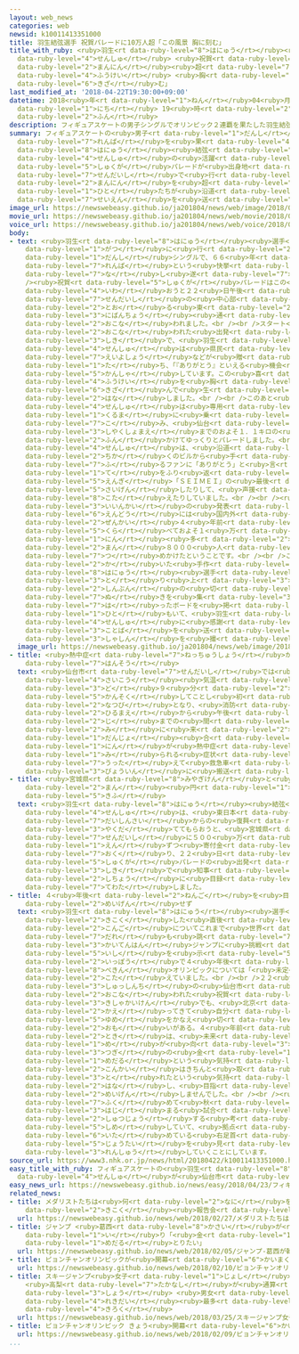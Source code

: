 ```yaml
---
layout: web_news
categories: web
newsid: k10011413351000
title: 羽生結弦選手 祝賀パレードに10万人超「この風景 胸に刻む」
title_with_ruby: <ruby>羽生<rt data-ruby-level="8">はにゅう</rt></ruby><ruby>結弦<rt data-ruby-level="7">ゆづる</rt></ruby><ruby>選手<rt
  data-ruby-level="4">せんしゅ</rt></ruby> <ruby>祝賀<rt data-ruby-level="5">しゅくが</rt></ruby>パレードに10<ruby>万人<rt
  data-ruby-level="2">まんにん</rt></ruby><ruby>超<rt data-ruby-level="7">ちょう</rt></ruby>「この<ruby>風景<rt
  data-ruby-level="4">ふうけい</rt></ruby> <ruby>胸<rt data-ruby-level="6">むね</rt></ruby>に<ruby>刻<rt
  data-ruby-level="6">きざ</rt></ruby>む」
last_modified_at: '2018-04-22T19:30:00+09:00'
datetime: 2018<ruby>年<rt data-ruby-level="1">ねん</rt></ruby>04<ruby>月<rt data-ruby-level="1">がつ</rt></ruby>22<ruby>日<rt
  data-ruby-level="1">にち</rt></ruby> 19<ruby>時<rt data-ruby-level="2">じ</rt></ruby>30<ruby>分<rt
  data-ruby-level="2">ふん</rt></ruby>
description: フィギュアスケートの男子シングルでオリンピック２連覇を果たした羽生結弦選手の活躍をたたえる祝賀パレードが出身地の仙台市で行われ、１０万人を超える人たちが沿道から声援を送りました。
summary: フィギュアスケートの<ruby>男子<rt data-ruby-level="1">だんし</rt></ruby>シングルでオリンピック２<ruby>連覇<rt
  data-ruby-level="7">れんぱ</rt></ruby>を<ruby>果<rt data-ruby-level="4">は</rt></ruby>たした<ruby>羽生<rt
  data-ruby-level="8">はにゅう</rt></ruby><ruby>結弦<rt data-ruby-level="7">ゆづる</rt></ruby><ruby>選手<rt
  data-ruby-level="4">せんしゅ</rt></ruby>の<ruby>活躍<rt data-ruby-level="7">かつやく</rt></ruby>をたたえる<ruby>祝賀<rt
  data-ruby-level="5">しゅくが</rt></ruby>パレードが<ruby>出身地<rt data-ruby-level="3">しゅっしんち</rt></ruby>の<ruby>仙台市<rt
  data-ruby-level="7">せんだいし</rt></ruby>で<ruby>行<rt data-ruby-level="2">おこな</rt></ruby>われ、１０<ruby>万人<rt
  data-ruby-level="2">まんにん</rt></ruby>を<ruby>超<rt data-ruby-level="7">こ</rt></ruby>える<ruby>人<rt
  data-ruby-level="1">ひと</rt></ruby>たちが<ruby>沿道<rt data-ruby-level="6">えんどう</rt></ruby>から<ruby>声援<rt
  data-ruby-level="7">せいえん</rt></ruby>を<ruby>送<rt data-ruby-level="3">おく</rt></ruby>りました。
image_url: https://newswebeasy.github.io/ja201804/news/web/image/2018/04/22/K10011413351_1804221506_1804221515_01_03.jpg
movie_url: https://newswebeasy.github.io/ja201804/news/web/movie/2018/04/22/k10011413351_201804221506_201804221515.mp4
voice_url: https://newswebeasy.github.io/ja201804/news/web/voice/2018/04/22/k10011413351_201804221506_201804221515.mp3
body:
- text: <ruby>羽生<rt data-ruby-level="8">はにゅう</rt></ruby><ruby>選手<rt data-ruby-level="4">せんしゅ</rt></ruby>は、ことし２<ruby>月<rt
    data-ruby-level="1">がつ</rt></ruby>に<ruby>行<rt data-ruby-level="2">おこな</rt></ruby>われたピョンチャンオリンピックのフィギュアスケート<ruby>男子<rt
    data-ruby-level="1">だんし</rt></ruby>シングルで、６６<ruby>年<rt data-ruby-level="1">ねん</rt></ruby>ぶりとなる２<ruby>連覇<rt
    data-ruby-level="7">れんぱ</rt></ruby>という<ruby>快挙<rt data-ruby-level="5">かいきょ</rt></ruby>を<ruby>成<rt
    data-ruby-level="7">な</rt></ruby>し<ruby>遂<rt data-ruby-level="7">と</rt></ruby>げました。<br
    /><ruby>祝賀<rt data-ruby-level="5">しゅくが</rt></ruby>パレードはこの<ruby>活躍<rt data-ruby-level="7">かつやく</rt></ruby>を<ruby>祝<rt
    data-ruby-level="4">いわ</rt></ruby>おうと２２<ruby>日午後<rt data-ruby-level="2">にちごご</rt></ruby>、<ruby>仙台市<rt
    data-ruby-level="7">せんだいし</rt></ruby>の<ruby>中心部<rt data-ruby-level="3">ちゅうしんぶ</rt></ruby>を<ruby>通<rt
    data-ruby-level="2">とお</rt></ruby>る<ruby>東<rt data-ruby-level="2">ひがし</rt></ruby><ruby>二番丁<rt
    data-ruby-level="3">にばんちょう</rt></ruby><ruby>通<rt data-ruby-level="2">どお</rt></ruby>りで<ruby>行<rt
    data-ruby-level="2">おこな</rt></ruby>われました。<br /><br />スタート<ruby>地点<rt data-ruby-level="2">ちてん</rt></ruby>で<ruby>行<rt
    data-ruby-level="2">おこな</rt></ruby>われた<ruby>出発<rt data-ruby-level="3">しゅっぱつ</rt></ruby><ruby>式<rt
    data-ruby-level="3">しき</rt></ruby>で、<ruby>羽生<rt data-ruby-level="8">はにゅう</rt></ruby><ruby>選手<rt
    data-ruby-level="4">せんしゅ</rt></ruby>は<ruby>県民<rt data-ruby-level="4">けんみん</rt></ruby><ruby>栄誉賞<rt
    data-ruby-level="7">えいよしょう</rt></ruby>などが<ruby>贈<rt data-ruby-level="7">おく</rt></ruby>られたあと、あいさつに<ruby>立<rt
    data-ruby-level="1">た</rt></ruby>ち、「『ありがとう』といえる<ruby>機会<rt data-ruby-level="4">きかい</rt></ruby>をもらい<ruby>感謝<rt
    data-ruby-level="5">かんしゃ</rt></ruby>しています。この<ruby>喜<rt data-ruby-level="4">よろこ</rt></ruby>びや、この<ruby>風景<rt
    data-ruby-level="4">ふうけい</rt></ruby>を<ruby>胸<rt data-ruby-level="6">むね</rt></ruby>に<ruby>刻<rt
    data-ruby-level="6">きざ</rt></ruby>んで<ruby>生<rt data-ruby-level="1">い</rt></ruby>きていきたいです」と<ruby>話<rt
    data-ruby-level="2">はな</rt></ruby>しました。<br /><br />このあと<ruby>羽生<rt data-ruby-level="8">はにゅう</rt></ruby><ruby>選手<rt
    data-ruby-level="4">せんしゅ</rt></ruby>は<ruby>専用<rt data-ruby-level="6">せんよう</rt></ruby>の<ruby>車<rt
    data-ruby-level="1">くるま</rt></ruby>に<ruby>乗<rt data-ruby-level="7">の</rt></ruby>り<ruby>込<rt
    data-ruby-level="7">こ</rt></ruby>み、<ruby>仙台<rt data-ruby-level="7">せんだい</rt></ruby><ruby>市役所前<rt
    data-ruby-level="3">しやくしょまえ</rt></ruby>までのおよそ１．１キロの<ruby>区間<rt data-ruby-level="3">くかん</rt></ruby>をおよそ４０<ruby>分<rt
    data-ruby-level="2">ふん</rt></ruby>かけてゆっくりとパレードしました。<br /><br /><ruby>羽生<rt data-ruby-level="8">はにゅう</rt></ruby><ruby>選手<rt
    data-ruby-level="4">せんしゅ</rt></ruby>は、<ruby>沿道<rt data-ruby-level="6">えんどう</rt></ruby>や<ruby>近<rt
    data-ruby-level="2">ちか</rt></ruby>くのビルから<ruby>手<rt data-ruby-level="1">て</rt></ruby>を<ruby>振<rt
    data-ruby-level="7">ふ</rt></ruby>るファンに「ありがとう」と<ruby>言<rt data-ruby-level="2">い</rt></ruby>いながら<ruby>手<rt
    data-ruby-level="1">て</rt></ruby>をふり<ruby>返<rt data-ruby-level="3">かえ</rt></ruby>したり、ピョンチャンオリンピックのフリーの<ruby>演技<rt
    data-ruby-level="5">えんぎ</rt></ruby>「ＳＥＩＭＥＩ」の<ruby>最後<rt data-ruby-level="4">さいご</rt></ruby>のポーズを<ruby>再現<rt
    data-ruby-level="5">さいげん</rt></ruby>したりして、<ruby>声援<rt data-ruby-level="7">せいえん</rt></ruby>に<ruby>応<rt
    data-ruby-level="8">こた</rt></ruby>えたりしていました。<br /><br /><ruby>実行<rt data-ruby-level="3">じっこう</rt></ruby><ruby>委員会<rt
    data-ruby-level="3">いいんかい</rt></ruby>の<ruby>発表<rt data-ruby-level="3">はっぴょう</rt></ruby>によりますと、<ruby>沿道<rt
    data-ruby-level="6">えんどう</rt></ruby>には<ruby>国内外<rt data-ruby-level="2">こくないがい</rt></ruby>から<ruby>前回<rt
    data-ruby-level="2">ぜんかい</rt></ruby>４<ruby>年前<rt data-ruby-level="2">ねんまえ</rt></ruby>に<ruby>比<rt
    data-ruby-level="5">くら</rt></ruby>べておよそ１<ruby>万<rt data-ruby-level="2">まん</rt></ruby>６０００<ruby>人<rt
    data-ruby-level="1">にん</rt></ruby><ruby>多<rt data-ruby-level="2">おお</rt></ruby>い、およそ１０<ruby>万<rt
    data-ruby-level="2">まん</rt></ruby>８０００<ruby>人<rt data-ruby-level="1">にん</rt></ruby>が<ruby>詰<rt
    data-ruby-level="7">つ</rt></ruby>めかけたということです。<br /><br />この<ruby>中<rt data-ruby-level="1">なか</rt></ruby>には、「ありがとう」と<ruby>書<rt
    data-ruby-level="2">か</rt></ruby>いた<ruby>手作<rt data-ruby-level="2">てづく</rt></ruby>りのうちわをふったり、<ruby>羽生<rt
    data-ruby-level="8">はにゅう</rt></ruby><ruby>選手<rt data-ruby-level="4">せんしゅ</rt></ruby>を<ruby>取<rt
    data-ruby-level="3">と</rt></ruby>り<ruby>上<rt data-ruby-level="3">あ</rt></ruby>げた<ruby>新聞<rt
    data-ruby-level="2">しんぶん</rt></ruby>の<ruby>切<rt data-ruby-level="7">き</rt></ruby>り<ruby>抜<rt
    data-ruby-level="7">ぬ</rt></ruby>きを<ruby>集<rt data-ruby-level="3">あつ</rt></ruby>めて<ruby>貼<rt
    data-ruby-level="7">は</rt></ruby>ったボードを<ruby>掲<rt data-ruby-level="7">かか</rt></ruby>げたりする<ruby>人<rt
    data-ruby-level="1">ひと</rt></ruby>もいて、<ruby>羽生<rt data-ruby-level="8">はにゅう</rt></ruby><ruby>選手<rt
    data-ruby-level="4">せんしゅ</rt></ruby>に<ruby>感謝<rt data-ruby-level="5">かんしゃ</rt></ruby>の<ruby>言葉<rt
    data-ruby-level="3">ことば</rt></ruby>を<ruby>送<rt data-ruby-level="3">おく</rt></ruby>ったり<ruby>写真<rt
    data-ruby-level="3">しゃしん</rt></ruby>を<ruby>撮<rt data-ruby-level="7">と</rt></ruby>ったりしていました。
  image_url: https://newswebeasy.github.io/ja201804/news/web/image/2018/04/22/K10011413351_1804221558_1804221559_01_04.jpg
- title: <ruby>熱中症<rt data-ruby-level="7">ねっちゅうしょう</rt></ruby>か ６<ruby>人<rt data-ruby-level="1">にん</rt></ruby><ruby>搬送<rt
    data-ruby-level="7">はんそう</rt></ruby>
  text: <ruby>仙台市<rt data-ruby-level="7">せんだいし</rt></ruby>では<ruby>日中<rt data-ruby-level="1">にっちゅう</rt></ruby>の<ruby>最高<rt
    data-ruby-level="4">さいこう</rt></ruby><ruby>気温<rt data-ruby-level="3">きおん</rt></ruby>が２９<ruby>度<rt
    data-ruby-level="3">ど</rt></ruby>９<ruby>分<rt data-ruby-level="2">ふん</rt></ruby>を<ruby>観測<rt
    data-ruby-level="5">かんそく</rt></ruby>してことし<ruby>初<rt data-ruby-level="4">はじ</rt></ruby>めての<ruby>夏日<rt
    data-ruby-level="2">なつび</rt></ruby>となり、<ruby>消防<rt data-ruby-level="5">しょうぼう</rt></ruby>によりますと、<ruby>昼前<rt
    data-ruby-level="2">ひるまえ</rt></ruby>から<ruby>午後<rt data-ruby-level="2">ごご</rt></ruby>３<ruby>時<rt
    data-ruby-level="2">じ</rt></ruby>までの<ruby>間<rt data-ruby-level="2">あいだ</rt></ruby>に、パレードを<ruby>見<rt
    data-ruby-level="2">み</rt></ruby>に<ruby>来<rt data-ruby-level="2">き</rt></ruby>ていた<ruby>男女<rt
    data-ruby-level="1">だんじょ</rt></ruby><ruby>合<rt data-ruby-level="2">あ</rt></ruby>わせて６<ruby>人<rt
    data-ruby-level="1">にん</rt></ruby>が<ruby>熱中症<rt data-ruby-level="7">ねっちゅうしょう</rt></ruby>と<ruby>見<rt
    data-ruby-level="1">み</rt></ruby>られる<ruby>症状<rt data-ruby-level="7">しょうじょう</rt></ruby>を<ruby>訴<rt
    data-ruby-level="7">うった</rt></ruby>えて<ruby>救急車<rt data-ruby-level="4">きゅうきゅうしゃ</rt></ruby>で<ruby>病院<rt
    data-ruby-level="3">びょういん</rt></ruby>に<ruby>搬送<rt data-ruby-level="7">はんそう</rt></ruby>されたということです。
- title: <ruby>宮城県<rt data-ruby-level="8">みやぎけん</rt></ruby>と<ruby>仙台市<rt data-ruby-level="7">せんだいし</rt></ruby>に500<ruby>万<rt
    data-ruby-level="2">まん</rt></ruby><ruby>円<rt data-ruby-level="1">えん</rt></ruby>ずつ<ruby>寄付<rt
    data-ruby-level="5">きふ</rt></ruby>
  text: <ruby>羽生<rt data-ruby-level="8">はにゅう</rt></ruby><ruby>結弦<rt data-ruby-level="7">ゆづる</rt></ruby><ruby>選手<rt
    data-ruby-level="4">せんしゅ</rt></ruby>は、<ruby>東日本<rt data-ruby-level="2">ひがしにほん</rt></ruby><ruby>大震災<rt
    data-ruby-level="7">だいしんさい</rt></ruby>からの<ruby>復興<rt data-ruby-level="5">ふっこう</rt></ruby>に<ruby>役立<rt
    data-ruby-level="3">やくだ</rt></ruby>ててもらおうと、<ruby>宮城県<rt data-ruby-level="8">みやぎけん</rt></ruby>と<ruby>仙台市<rt
    data-ruby-level="7">せんだいし</rt></ruby>に５００<ruby>万<rt data-ruby-level="2">まん</rt></ruby><ruby>円<rt
    data-ruby-level="1">えん</rt></ruby>ずつ<ruby>寄付金<rt data-ruby-level="5">きふきん</rt></ruby>を<ruby>贈<rt
    data-ruby-level="7">おく</rt></ruby>り、２２<ruby>日<rt data-ruby-level="1">にち</rt></ruby>の<ruby>祝賀<rt
    data-ruby-level="5">しゅくが</rt></ruby>パレードの<ruby>出発<rt data-ruby-level="3">しゅっぱつ</rt></ruby><ruby>式<rt
    data-ruby-level="3">しき</rt></ruby>で<ruby>知事<rt data-ruby-level="3">ちじ</rt></ruby>と<ruby>市長<rt
    data-ruby-level="2">しちょう</rt></ruby>に<ruby>目録<rt data-ruby-level="4">もくろく</rt></ruby>を<ruby>手渡<rt
    data-ruby-level="7">てわた</rt></ruby>しました。
- title: ４<ruby>年後<rt data-ruby-level="2">ねんご</rt></ruby>を<ruby>目指<rt data-ruby-level="3">めざ</rt></ruby>すか<ruby>明言<rt
    data-ruby-level="2">めいげん</rt></ruby>せず
  text: <ruby>羽生<rt data-ruby-level="8">はにゅう</rt></ruby><ruby>選手<rt data-ruby-level="4">せんしゅ</rt></ruby>は、ピョンチャンオリンピックから<ruby>帰国<rt
    data-ruby-level="2">きこく</rt></ruby>した<ruby>直後<rt data-ruby-level="2">ちょくご</rt></ruby>、<ruby>今後<rt
    data-ruby-level="2">こんご</rt></ruby>についてこれまで<ruby>世界<rt data-ruby-level="3">せかい</rt></ruby>で<ruby>誰<rt
    data-ruby-level="7">だれ</rt></ruby>も<ruby>跳<rt data-ruby-level="7">と</rt></ruby>んだことのない４<ruby>回転半<rt
    data-ruby-level="3">かいてんはん</rt></ruby>ジャンプに<ruby>挑戦<rt data-ruby-level="7">ちょうせん</rt></ruby>する<ruby>意志<rt
    data-ruby-level="5">いし</rt></ruby>を<ruby>示<rt data-ruby-level="5">しめ</rt></ruby>す<ruby>一方<rt
    data-ruby-level="2">いっぽう</rt></ruby>で４<ruby>年後<rt data-ruby-level="2">ねんご</rt></ruby>の<ruby>北京<rt
    data-ruby-level="8">ぺきん</rt></ruby>オリンピックについては「<ruby>未定<rt data-ruby-level="4">みてい</rt></ruby>というのがいちばん」と<ruby>答<rt
    data-ruby-level="2">こた</rt></ruby>えていました。<br /><br />２２<ruby>日<rt data-ruby-level="1">にち</rt></ruby>に<ruby>出身地<rt
    data-ruby-level="3">しゅっしんち</rt></ruby>の<ruby>仙台市<rt data-ruby-level="7">せんだいし</rt></ruby>で<ruby>行<rt
    data-ruby-level="2">おこな</rt></ruby>われた<ruby>祝賀<rt data-ruby-level="5">しゅくが</rt></ruby>パレードのあとの<ruby>記者会見<rt
    data-ruby-level="3">きしゃかいけん</rt></ruby>でも、<ruby>北京<rt data-ruby-level="8">ぺきん</rt></ruby>オリンピックについては「ピョンチャンから<ruby>帰<rt
    data-ruby-level="2">かえ</rt></ruby>ってきて<ruby>自分<rt data-ruby-level="2">じぶん</rt></ruby>がやりきった、<ruby>夢<rt
    data-ruby-level="5">ゆめ</rt></ruby>をかなえ<ruby>切<rt data-ruby-level="2">き</rt></ruby>ったという<ruby>思<rt
    data-ruby-level="2">おも</rt></ruby>いがある。４<ruby>年前<rt data-ruby-level="2">ねんまえ</rt></ruby>のソチオリンピックの<ruby>時<rt
    data-ruby-level="2">とき</rt></ruby>は、<ruby>未来<rt data-ruby-level="4">みらい</rt></ruby>に<ruby>目<rt
    data-ruby-level="1">め</rt></ruby>が<ruby>向<rt data-ruby-level="3">む</rt></ruby>いて<ruby>次<rt
    data-ruby-level="3">つぎ</rt></ruby>の<ruby>金<rt data-ruby-level="1">きん</rt></ruby><ruby>メダル<rt
    data-ruby-level="1">めだる</rt></ruby>という<ruby>気持<rt data-ruby-level="3">きも</rt></ruby>ちだったが<ruby>今回<rt
    data-ruby-level="2">こんかい</rt></ruby>はきちんと<ruby>取<rt data-ruby-level="3">と</rt></ruby>りたかったものが<ruby>取<rt
    data-ruby-level="3">と</rt></ruby>れたという<ruby>気持<rt data-ruby-level="3">きも</rt></ruby>ち」と<ruby>話<rt
    data-ruby-level="2">はな</rt></ruby>し、<ruby>目指<rt data-ruby-level="3">めざ</rt></ruby>すかどうかを<ruby>明言<rt
    data-ruby-level="2">めいげん</rt></ruby>しませんでした。<br /><br /><ruby>今<rt data-ruby-level="2">いま</rt></ruby>シーズンについては、グランプリシリーズを<ruby>含<rt
    data-ruby-level="7">ふく</rt></ruby>めて<ruby>秋<rt data-ruby-level="2">あき</rt></ruby>から<ruby>始<rt
    data-ruby-level="3">はじ</rt></ruby>まる<ruby>試合<rt data-ruby-level="4">しあい</rt></ruby>に<ruby>出場<rt
    data-ruby-level="2">しゅつじょう</rt></ruby>する<ruby>考<rt data-ruby-level="2">かんが</rt></ruby>えを<ruby>示<rt
    data-ruby-level="5">しめ</rt></ruby>していて、<ruby>拠点<rt data-ruby-level="7">きょてん</rt></ruby>のカナダで、<ruby>痛<rt
    data-ruby-level="6">いた</rt></ruby>めている<ruby>右足首<rt data-ruby-level="2">みぎあしくび</rt></ruby>の<ruby>状態<rt
    data-ruby-level="5">じょうたい</rt></ruby>を<ruby>見<rt data-ruby-level="1">み</rt></ruby>ながら<ruby>練習<rt
    data-ruby-level="3">れんしゅう</rt></ruby>していくことにしています。
source_url: https://www3.nhk.or.jp/news/html/20180422/k10011413351000.html
easy_title_with_ruby: フィギュアスケートの<ruby>羽生<rt data-ruby-level="8">はにゅう</rt></ruby><ruby>選手<rt
  data-ruby-level="4">せんしゅ</rt></ruby>が<ruby>仙台市<rt data-ruby-level="7">せんだいし</rt></ruby>でパレードをする
easy_news_url: https://newswebeasy.github.io/news/easy/2018/04/23/フィギュアスケートの羽生選手が仙台市でパレードをする
related_news:
- title: メダリストたちは<ruby>何<rt data-ruby-level="2">なに</rt></ruby>を<ruby>語<rt data-ruby-level="2">かた</rt></ruby>る？<ruby>帰国<rt
    data-ruby-level="2">きこく</rt></ruby><ruby>報告会<rt data-ruby-level="5">ほうこくかい</rt></ruby>
  url: https://newswebeasy.github.io/news/web/2018/02/27/メダリストたちは何を語る帰国報告会
- title: ジャンプ <ruby>葛西<rt data-ruby-level="8">かさい</rt></ruby>が<ruby>韓国<rt data-ruby-level="7">かんこく</rt></ruby><ruby>入<rt
    data-ruby-level="1">い</rt></ruby>り「<ruby>金<rt data-ruby-level="1">きん</rt></ruby><ruby>メダル<rt
    data-ruby-level="1">めだる</rt></ruby>とりたい」
  url: https://newswebeasy.github.io/news/web/2018/02/05/ジャンプ-葛西が韓国入り金メダルとりたい
- title: ピョンチャンオリンピックが<ruby>開幕<rt data-ruby-level="6">かいまく</rt></ruby>
  url: https://newswebeasy.github.io/news/web/2018/02/10/ピョンチャンオリンピックが開幕
- title: スキージャンプ<ruby>女子<rt data-ruby-level="1">じょし</rt></ruby><ruby>Ｗ杯<rt data-ruby-level="7">わーるどかっぷ</rt></ruby>
    <ruby>高梨<rt data-ruby-level="7">たかなし</rt></ruby>が<ruby>通算<rt data-ruby-level="2">つうさん</rt></ruby>54<ruby>勝<rt
    data-ruby-level="3">しょう</rt></ruby> <ruby>男女<rt data-ruby-level="1">だんじょ</rt></ruby><ruby>歴代<rt
    data-ruby-level="4">れきだい</rt></ruby><ruby>最多<rt data-ruby-level="4">さいた</rt></ruby><ruby>記録<rt
    data-ruby-level="4">きろく</rt></ruby>
  url: https://newswebeasy.github.io/news/web/2018/03/25/スキージャンプ女子W杯-高梨が通算54勝-男女歴代最多記録
- title: ピョンチャンオリンピック きょう<ruby>開幕<rt data-ruby-level="6">かいまく</rt></ruby>
  url: https://newswebeasy.github.io/news/web/2018/02/09/ピョンチャンオリンピック-きょう開幕
...
```

